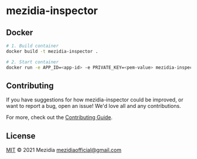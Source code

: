 # mezidia-inspector

## Docker

```sh
# 1. Build container
docker build -t mezidia-inspector .

# 2. Start container
docker run -e APP_ID=<app-id> -e PRIVATE_KEY=<pem-value> mezidia-inspector
```

## Contributing

If you have suggestions for how mezidia-inspector could be improved, or want to report a bug, open an issue! We'd love all and any contributions.

For more, check out the [Contributing Guide](CONTRIBUTING.md).

## License

[MIT](LICENSE) © 2021 Mezidia <mezidiaofficial@gmail.com>
